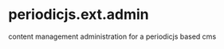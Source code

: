 periodicjs.ext.admin
====================

content management administration for a periodicjs based cms
